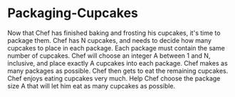 # Packaging-Cupcakes
 Now that Chef has finished baking and frosting his cupcakes, it's time to package them. Chef has N cupcakes, and needs to decide how many cupcakes to place in each package. Each package must contain the same number of cupcakes. Chef will choose an integer A between 1 and N, inclusive, and place exactly A cupcakes into each package. Chef makes as many packages as possible. Chef then gets to eat the remaining cupcakes. Chef enjoys eating cupcakes very much. Help Chef choose the package size A that will let him eat as many cupcakes as possible.
